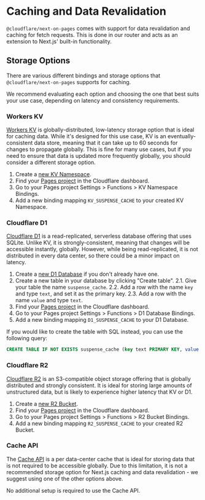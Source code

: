 # Caching and Data Revalidation

`@cloudflare/next-on-pages` comes with support for data revalidation and caching for fetch requests. This is done in our router and acts as an extension to Next.js' built-in functionality.

## Storage Options

There are various different bindings and storage options that `@cloudflare/next-on-pages` supports for caching.

We recommend evaluating each option and choosing the one that best suits your use case, depending on latency and consistency requirements.

### Workers KV

[Workers KV](https://developers.cloudflare.com/workers/learning/how-kv-works/) is globally-distributed, low-latency storage option that is ideal for caching data. While it's designed for this use case, KV is an eventually-consistent data store, meaning that it can take up to 60 seconds for changes to propagate globally. This is fine for many use cases, but if you need to ensure that data is updated more frequently globally, you should consider a different storage option.

1. Create a [new KV Namespace](https://dash.cloudflare.com/?to=/:account/workers/kv/namespaces).
2. Find your [Pages project](https://dash.cloudflare.com/?to=/:account/workers-and-pages) in the Cloudflare dashboard.
3. Go to your Pages project Settings > Functions > KV Namespace Bindings.
4. Add a new binding mapping `KV_SUSPENSE_CACHE` to your created KV Namespace.

### Cloudflare D1

[Cloudflare D1](https://developers.cloudflare.com/d1/) is a read-replicated, serverless database offering that uses SQLite. Unlike KV, it is strongly-consistent, meaning that changes will be accessible instantly, globally. However, while being read-replicated, it is not distributed in every data center, so there could be a minor impact on latency.

1. Create a [new D1 Database](https://dash.cloudflare.com/?to=/:account/workers/d1) if you don't already have one.
2. Create a new table in your database by clicking "Create table".
   2.1. Give your table the name `suspense_cache`.
   2.2. Add a row with the name `key` and type `text`, and set it as the primary key.
   2.3. Add a row with the name `value` and type `text`.
3. Find your [Pages project](https://dash.cloudflare.com/?to=/:account/workers-and-pages) in the Cloudflare dashboard.
4. Go to your Pages project Settings > Functions > D1 Database Bindings.
5. Add a new binding mapping `D1_SUSPENSE_CACHE` to your D1 Database.

If you would like to create the table with SQL instead, you can use the following query:

```sql
CREATE TABLE IF NOT EXISTS suspense_cache (key text PRIMARY KEY, value text NOT NULL);
```

### Cloudflare R2

[Cloudflare R2](https://developers.cloudflare.com/r2/) is an S3-compatible object storage offering that is globally distributed and strongly consistent. It is ideal for storing large amounts of unstructured data, but is likely to experience higher latency that KV or D1.

1. Create a [new R2 Bucket](https://dash.cloudflare.com/?to=/:account/r2/overview).
2. Find your [Pages project](https://dash.cloudflare.com/?to=/:account/workers-and-pages) in the Cloudflare dashboard.
3. Go to your Pages project Settings > Functions > R2 Bucket Bindings.
4. Add a new binding mapping `R2_SUSPENSE_CACHE` to your created R2 Bucket.

### Cache API

The [Cache API](https://developers.cloudflare.com/workers/runtime-apis/cache/) is a per data-center cache that is ideal for storing data that is not required to be accessible globally. Due to this limitation, it is not a recommended storage option for Next.js caching and data revalidation - we suggest using one of the other options above.

No additional setup is required to use the Cache API.
